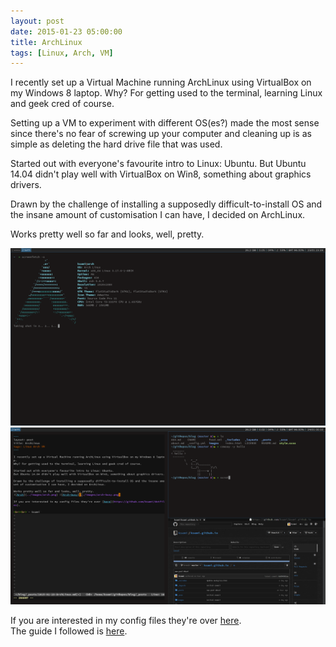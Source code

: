 ```yaml
---
layout: post
date: 2015-01-23 05:00:00
title: ArchLinux
tags: [Linux, Arch, VM]
---
```


I recently set up a Virtual Machine running ArchLinux using VirtualBox on my Windows 8 laptop.
Why? For getting used to the terminal, learning Linux and geek cred of course.

Setting up a VM to experiment with different OS(es?) made the most sense since there's no fear of screwing up your computer and cleaning up is as simple as deleting the hard drive file that was used.

Started out with everyone's favourite intro to Linux: Ubuntu.
But Ubuntu 14.04 didn't play well with VirtualBox on Win8, something about graphics drivers.

Drawn by the challenge of installing a supposedly difficult-to-install OS and the insane amount of customisation I can have, I decided on ArchLinux.

Works pretty well so far and looks, well, pretty.

![Arch](../images/arch.png) ![Arch-busy](../images/arch-busy.png)

If you are interested in my config files they're over [here](https://github.com/ksami/dotfiles).  
The guide I followed is [here](http://dwheelerau.com/2014/07/25/install-arch-linux-on-virtualbox-the-nuts-and-bolts-pt1/).
